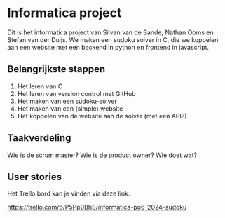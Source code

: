 # Informatica project
Dit is het informatica project van Silvan van de Sande, Nathan Ooms en Stefan van der Duijs.
We maken een sudoku solver in C, die we koppelen aan een website met een backend in python en frontend in javascript.


## Belangrijkste stappen
1) Het leren van C
2) Het leren van version control met GitHub
3) Het maken van een sudoku-solver
4) Het maken van een (simple) website
5) Het koppelen van de website aan de solver (met een API?)


## Taakverdeling
Wie is de scrum master? Wie is de product owner? Wie doet wat?


## User stories

Het Trello bord kan je vinden via deze link:

https://trello.com/b/P5Pp0BhS/informatica-po6-2024-sudoku